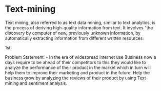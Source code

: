 # Text-mining
Text mining, also referred to as text data mining, similar to text analytics, is the process of deriving high-quality information from text. It involves "the discovery by computer of new, previously unknown information, by automatically extracting information from different written resources.

1st

Problem Statement: - In the era of widespread internet use Business now a days require to be ahead of their competitors to this they would like to analyze the performance of their product in the market which in turn will help them to improve their marketing and product in the future. Help the business grow by analyzing the reviews of their product by using Text mining and sentiment analysis.

